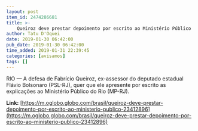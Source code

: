 ```yaml
---
layout: post
item_id: 2474286681
title: >-
    Queiroz deve prestar depoimento por escrito ao Ministério Público
author: Tatu D'Oquei
date: 2019-01-30 06:42:00
pub_date: 2019-01-30 06:42:00
time_added: 2019-01-31 22:39:45
categories: [avisamos]
tags: []
---
```


RIO — A defesa de Fabrício Queiroz, ex-assessor do deputado estadual Flávio Bolsonaro (PSL-RJ), quer que ele apresente por escrito as explicações ao Ministério Público do Rio (MP-RJ).

**Link:** [https://m.oglobo.globo.com/brasil/queiroz-deve-prestar-depoimento-por-escrito-ao-ministerio-publico-23412896](https://m.oglobo.globo.com/brasil/queiroz-deve-prestar-depoimento-por-escrito-ao-ministerio-publico-23412896)

